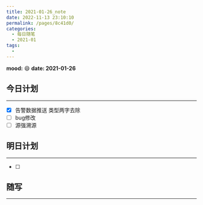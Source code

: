```yaml
---
title: 2021-01-26_note
date: 2022-11-13 23:10:10
permalink: /pages/8c41d0/
categories:
  - 每日随笔
  - 2021-01
tags:
  - 
---
```

**mood:** :smile:  																		**date: 2021-01-26**  
## 今日计划  
------
- [x]  告警数据推送 类型两字去除
- [ ]  bug修改
- [ ]  源强溯源
## 明日计划  
------
- [ ]  
## 随写 
------

